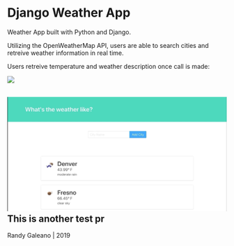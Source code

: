 # Django Weather App

Weather App built with Python and Django.

Utilizing the OpenWeatherMap API, users are able to search cities and retreive weather information in real time.

Users retreive temperature and weather description once call is made:

![](weather-app-gif1.gif)

![](weather-app-gif2.gif)
This is another test pr
---
Randy Galeano | 2019
